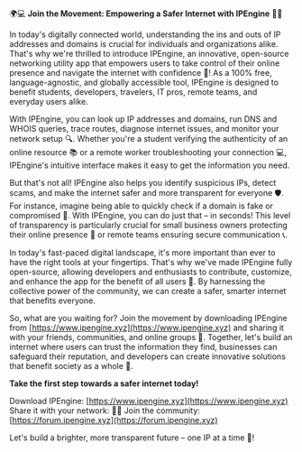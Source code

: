 🌍💻 **Join the Movement: Empowering a Safer Internet with IPEngine** 📡💥

In today's digitally connected world, understanding the ins and outs of IP addresses and domains is crucial for individuals and organizations alike. That's why we're thrilled to introduce IPEngine, an innovative, open-source networking utility app that empowers users to take control of their online presence and navigate the internet with confidence 🚀! As a 100% free, language-agnostic, and globally accessible tool, IPEngine is designed to benefit students, developers, travelers, IT pros, remote teams, and everyday users alike.

With IPEngine, you can look up IP addresses and domains, run DNS and WHOIS queries, trace routes, diagnose internet issues, and monitor your network setup 🔍. Whether you're a student verifying the authenticity of an online resource 📚 or a remote worker troubleshooting your connection 💻, IPEngine's intuitive interface makes it easy to get the information you need.

But that's not all! IPEngine also helps you identify suspicious IPs, detect scams, and make the internet safer and more transparent for everyone 🛡️. For instance, imagine being able to quickly check if a domain is fake or compromised 🚨. With IPEngine, you can do just that – in seconds! This level of transparency is particularly crucial for small business owners protecting their online presence 💸 or remote teams ensuring secure communication 📞.

In today's fast-paced digital landscape, it's more important than ever to have the right tools at your fingertips. That's why we've made IPEngine fully open-source, allowing developers and enthusiasts to contribute, customize, and enhance the app for the benefit of all users 🤝. By harnessing the collective power of the community, we can create a safer, smarter internet that benefits everyone.

So, what are you waiting for? Join the movement by downloading IPEngine from [https://www.ipengine.xyz](https://www.ipengine.xyz) and sharing it with your friends, communities, and online groups 📱. Together, let's build an internet where users can trust the information they find, businesses can safeguard their reputation, and developers can create innovative solutions that benefit society as a whole 💪.

**Take the first step towards a safer internet today!**

Download IPEngine: [https://www.ipengine.xyz](https://www.ipengine.xyz)
Share it with your network: 📱👥
Join the community: [https://forum.ipengine.xyz](https://forum.ipengine.xyz)

Let's build a brighter, more transparent future – one IP at a time 💫!